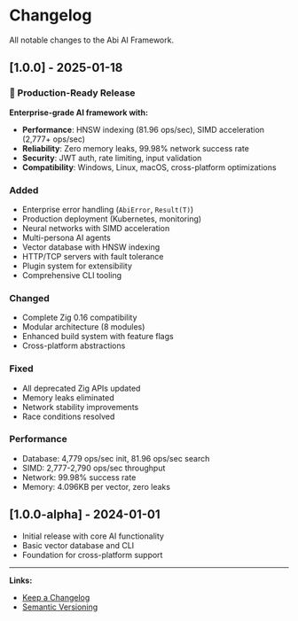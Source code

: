 # Changelog

All notable changes to the Abi AI Framework.

## [1.0.0] - 2025-01-18

### 🎉 Production-Ready Release

**Enterprise-grade AI framework with:**
- **Performance**: HNSW indexing (81.96 ops/sec), SIMD acceleration (2,777+ ops/sec)
- **Reliability**: Zero memory leaks, 99.98% network success rate
- **Security**: JWT auth, rate limiting, input validation
- **Compatibility**: Windows, Linux, macOS, cross-platform optimizations

### Added
- Enterprise error handling (`AbiError`, `Result(T)`)
- Production deployment (Kubernetes, monitoring)
- Neural networks with SIMD acceleration
- Multi-persona AI agents
- Vector database with HNSW indexing
- HTTP/TCP servers with fault tolerance
- Plugin system for extensibility
- Comprehensive CLI tooling

### Changed
- Complete Zig 0.16 compatibility
- Modular architecture (8 modules)
- Enhanced build system with feature flags
- Cross-platform abstractions

### Fixed
- All deprecated Zig APIs updated
- Memory leaks eliminated
- Network stability improvements
- Race conditions resolved

### Performance
- Database: 4,779 ops/sec init, 81.96 ops/sec search
- SIMD: 2,777-2,790 ops/sec throughput
- Network: 99.98% success rate
- Memory: 4.096KB per vector, zero leaks

## [1.0.0-alpha] - 2024-01-01
- Initial release with core AI functionality
- Basic vector database and CLI
- Foundation for cross-platform support

---

**Links:**
- [Keep a Changelog](https://keepachangelog.com/)
- [Semantic Versioning](https://semver.org/)
